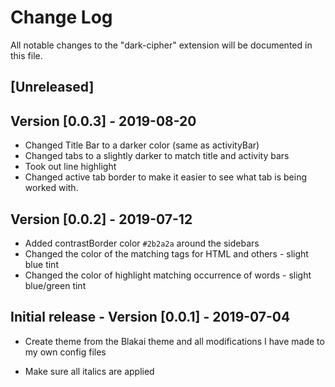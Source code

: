 # Change Log

All notable changes to the "dark-cipher" extension will be documented in this file.

## [Unreleased]

## Version [0.0.3] - 2019-08-20

- Changed Title Bar to a darker color (same as activityBar)
- Changed tabs to a slightly darker to match title and activity bars
- Took out line highlight
- Changed active tab border to make it easier to see what tab is being worked with.

## Version [0.0.2] - 2019-07-12

- Added contrastBorder color `#2b2a2a` around the sidebars
- Changed the color of the matching tags for HTML and others - slight blue tint
- Changed the color of highlight matching occurrence of words - slight blue/green tint

## Initial release - Version [0.0.1] - 2019-07-04

- Create theme from the Blakai theme and all modifications I have made to my own config files

- Make sure all italics are applied
